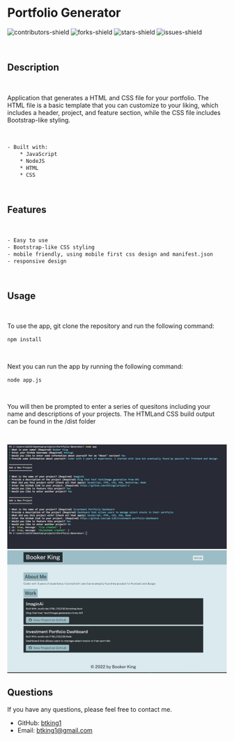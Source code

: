 # Portfolio Generator

![contributors-shield](https://img.shields.io/github/contributors/btking1/README-Generator?style=for-the-badge)
![forks-shield](https://img.shields.io/github/forks/btking1/README-Generator?style=for-the-badge)
![stars-shield](https://img.shields.io/github/stars/btking1/README-Generator?style=for-the-badge)
![issues-shield](https://img.shields.io/github/issues/btking1/README-Generator?style=for-the-badge)

<br/>

## Description

<br/>

Application that generates a HTML and CSS file for your portfolio. The HTML file is a basic template that you can customize to your liking, which includes a header, project, and feature section, while the CSS file includes Bootstrap-like styling.

<br/>

    - Built with:
        * JavaScript
        * NodeJS
        * HTML
        * CSS

<br/>


## Features

<br/>

    - Easy to use 
    - Bootstrap-like CSS styling
    - mobile friendly, using mobile first css design and manifest.json
    - responsive design

<br/>

## Usage

<br/>

To use the app, git clone the repository and run the following command:
        
```javascript
npm install
```
<br/>

Next you can run the app by running the following command:

```node
node app.js
```

<br/>

You will then be prompted to enter a series of quesitons including your name and descriptions of your projects. The HTMLand CSS build output can be found in the /dist folder 

<br/>



![image](https://github.com/btking1/Portfolio-Generator/blob/main/images/Screenshot%202022-09-08%20221622.jpg)
![image](https://github.com/btking1/Portfolio-Generator/blob/main/images/Screenshot2.jpg)


## Questions

If you have any questions, please feel free to contact me.

-   GitHub: [btking1](https://github.com/btking1)
-   Email: btking1@gmail.com
